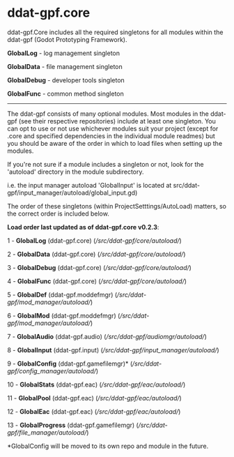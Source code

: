 # ddat-gpf.core

ddat-gpf.Core includes all the required singletons for all modules within the ddat-gpf (Godot Prototyping Framework).

**GlobalLog** - log management singleton

**GlobalData** - file management singleton

**GlobalDebug** - developer tools singleton

**GlobalFunc** - common method singleton

-----

The ddat-gpf consists of many optional modules. Most modules in the ddat-gpf (see their respective repositories) include at least one singleton. You can opt to use or not use whichever modules suit your project (except for .core and specified dependencies in the individual module readmes) but you should be aware of the order in which to load files when setting up the modules.

If you're not sure if a module includes a singleton or not, look for the 'autoload' directory in the module subdirectory.

i.e. the input manager autoload 'GlobalInput' is located at src/ddat-gpf/input_manager/autoload/global_input.gd)

The order of these singletons (within ProjectSetttings/AutoLoad) matters, so the correct order is included below.

**Load order last updated as of ddat-gpf.core v0.2.3**:

1 - **GlobalLog** (ddat-gpf.core) (_/src/ddat-gpf/core/autoload/_)

2 - **GlobalData** (ddat-gpf.core) (_/src/ddat-gpf/core/autoload/_)

3 - **GlobalDebug** (ddat-gpf.core) (_/src/ddat-gpf/core/autoload/_)

4 - **GlobalFunc** (ddat-gpf.core) (_/src/ddat-gpf/core/autoload/_)

5 - **GlobalDef** (ddat-gpf.moddefmgr) (_/src/ddat-gpf/mod_manager/autoload/_)

6 - **GlobalMod** (ddat-gpf.moddefmgr) (_/src/ddat-gpf/mod_manager/autoload/_)

7 - **GlobalAudio** (ddat-gpf.audio) (_/src/ddat-gpf/audiomgr/autoload/_)

8 - **GlobalInput** (ddat-gpf.input) (_/src/ddat-gpf/input_manager/autoload/_)

9 - **GlobalConfig** (ddat-gpf.gamefilemgr)* (_/src/ddat-gpf/config_manager/autoload/_)

10 - **GlobalStats** (ddat-gpf.eac) (_/src/ddat-gpf/eac/autoload/_)

11 - **GlobalPool** (ddat-gpf.eac) (_/src/ddat-gpf/eac/autoload/_)

12 - **GlobalEac** (ddat-gpf.eac) (_/src/ddat-gpf/eac/autoload/_)

13 - **GlobalProgress** (ddat-gpf.gamefilemgr) (_/src/ddat-gpf/file_manager/autoload/_)

*GlobalConfig will be moved to its own repo and module in the future.

